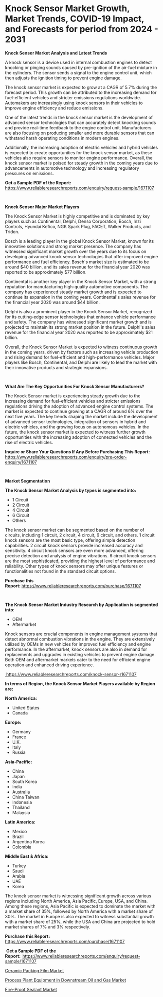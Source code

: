 <p><h1>Knock Sensor Market Growth, Market Trends, COVID-19 Impact, and Forecasts for period from 2024 - 2031</h1></p><p><strong>Knock Sensor Market Analysis and Latest Trends</strong></p>
<p><p>A knock sensor is a device used in internal combustion engines to detect knocking or pinging sounds caused by pre-ignition of the air-fuel mixture in the cylinders. The sensor sends a signal to the engine control unit, which then adjusts the ignition timing to prevent engine damage.</p><p>The knock sensor market is expected to grow at a CAGR of 5.7% during the forecast period. This growth can be attributed to the increasing demand for fuel-efficient vehicles and stricter emissions regulations worldwide. Automakers are increasingly using knock sensors in their vehicles to improve engine efficiency and reduce emissions.</p><p>One of the latest trends in the knock sensor market is the development of advanced sensor technologies that can accurately detect knocking sounds and provide real-time feedback to the engine control unit. Manufacturers are also focusing on producing smaller and more durable sensors that can withstand harsh operating conditions in modern engines.</p><p>Additionally, the increasing adoption of electric vehicles and hybrid vehicles is expected to create opportunities for the knock sensor market, as these vehicles also require sensors to monitor engine performance. Overall, the knock sensor market is poised for steady growth in the coming years due to advancements in automotive technology and increasing regulatory pressures on emissions.</p></p>
<p><strong>Get a Sample PDF of the Report:&nbsp;</strong> <a href="https://www.reliableresearchreports.com/enquiry/request-sample/1671107">https://www.reliableresearchreports.com/enquiry/request-sample/1671107</a></p>
<p>&nbsp;</p>
<p><strong>Knock Sensor Major Market Players</strong></p>
<p><p>The Knock Sensor Market is highly competitive and is dominated by key players such as Continental, Delphi, Denso Corporation, Bosch, Inzi Controls, Hyundai Kefico, NGK Spark Plug, FACET, Walker Products, and Tridon. </p><p>Bosch is a leading player in the global Knock Sensor Market, known for its innovative solutions and strong market presence. The company has witnessed significant market growth over the years due to its focus on developing advanced knock sensor technologies that offer improved engine performance and fuel efficiency. Bosch's market size is estimated to be around $40 billion, and its sales revenue for the financial year 2020 was reported to be approximately $77 billion.</p><p>Continental is another key player in the Knock Sensor Market, with a strong reputation for manufacturing high-quality automotive components. The company has experienced steady market growth and is expected to continue its expansion in the coming years. Continental's sales revenue for the financial year 2020 was around $44 billion.</p><p>Delphi is also a prominent player in the Knock Sensor Market, recognized for its cutting-edge sensor technologies that enhance vehicle performance and safety. The company has witnessed significant market growth and is projected to maintain its strong market position in the future. Delphi's sales revenue for the financial year 2020 was reported to be approximately $21 billion.</p><p>Overall, the Knock Sensor Market is expected to witness continuous growth in the coming years, driven by factors such as increasing vehicle production and rising demand for fuel-efficient and high-performance vehicles. Major players like Bosch, Continental, and Delphi are likely to lead the market with their innovative products and strategic expansions.</p></p>
<p>&nbsp;</p>
<p><strong>What Are The Key Opportunities For Knock Sensor Manufacturers?</strong></p>
<p><p>The Knock Sensor market is experiencing steady growth due to the increasing demand for fuel-efficient vehicles and stricter emissions regulations driving the adoption of advanced engine control systems. The market is expected to continue growing at a CAGR of around 6% over the next five years. The key trends shaping the market include the development of advanced sensor technologies, integration of sensors in hybrid and electric vehicles, and the growing focus on autonomous vehicles. In the future, the knock sensor market is expected to witness further growth opportunities with the increasing adoption of connected vehicles and the rise of electric vehicles.</p></p>
<p><strong>Inquire or Share Your Questions If Any Before Purchasing This Report:</strong> <a href="https://www.reliableresearchreports.com/enquiry/pre-order-enquiry/1671107">https://www.reliableresearchreports.com/enquiry/pre-order-enquiry/1671107</a></p>
<p>&nbsp;</p>
<p><strong>Market Segmentation</strong></p>
<p><strong>The Knock Sensor Market Analysis by types is segmented into:</strong></p>
<p><ul><li>1 Circuit</li><li>2 Circuit</li><li>4 Circuit</li><li>6 Circuit</li><li>Others</li></ul></p>
<p><p>The knock sensor market can be segmented based on the number of circuits, including 1 circuit, 2 circuit, 4 circuit, 6 circuit, and others. 1 circuit knock sensors are the most basic type, offering simple detection capabilities. 2 circuit knock sensors provide increased accuracy and sensitivity. 4 circuit knock sensors are even more advanced, offering precise detection and analysis of engine vibrations. 6 circuit knock sensors are the most sophisticated, providing the highest level of performance and reliability. Other types of knock sensors may offer unique features or functionalities not found in the standard circuit options.</p></p>
<p><strong>Purchase this Report:&nbsp;</strong><a href="https://www.reliableresearchreports.com/purchase/1671107">https://www.reliableresearchreports.com/purchase/1671107</a></p>
<p>&nbsp;</p>
<p><strong>The Knock Sensor Market Industry Research by Application is segmented into:</strong></p>
<p><ul><li>OEM</li><li>Aftermarket</li></ul></p>
<p><p>Knock sensors are crucial components in engine management systems that detect abnormal combustion vibrations in the engine. They are extensively utilized by OEMs in new vehicles for improved fuel efficiency and engine performance. In the aftermarket, knock sensors are also in demand for replacements and upgrades in existing vehicles to prevent engine damage. Both OEM and aftermarket markets cater to the need for efficient engine operation and enhanced driving experience.</p></p>
<p><a href="https://www.reliableresearchreports.com/knock-sensor-r1671107">&nbsp;https://www.reliableresearchreports.com/knock-sensor-r1671107</a></p>
<p><strong>In terms of Region, the Knock Sensor Market Players available by Region are:</strong></p>
<p>
    <p> <strong> North America: </strong>
        <ul>
            <li>United States</li>
            <li>Canada</li>
        </ul>
        </p> 
    <p> <strong> Europe: </strong>
        <ul>
            <li>Germany</li>
            <li>France</li>
            <li>U.K.</li>
            <li>Italy</li>
            <li>Russia</li>
        </ul>
        </p> 
    <p> <strong> Asia-Pacific: </strong>
        <ul>
            <li>China</li>
            <li>Japan</li>
            <li>South Korea</li>
            <li>India</li>
            <li>Australia</li>
            <li>China Taiwan</li>
            <li>Indonesia</li>
            <li>Thailand</li>
            <li>Malaysia</li>
        </ul>
        </p> 
    <p> <strong> Latin America: </strong>
        <ul>
            <li>Mexico</li>
            <li>Brazil</li>
            <li>Argentina Korea</li>
            <li>Colombia</li>
        </ul>
        </p> 
    <p> <strong> Middle East & Africa: </strong>
        <ul>
            <li>Turkey</li>
            <li>Saudi</li>
            <li>Arabia</li>
            <li>UAE</li>
            <li>Korea</li>
        </ul>
    </p>
    </p>
<p><p>The knock sensor market is witnessing significant growth across various regions including North America, Asia Pacific, Europe, USA, and China. Among these regions, Asia Pacific is expected to dominate the market with a market share of 35%, followed by North America with a market share of 30%. The market in Europe is also expected to witness substantial growth with a market share of 25%, while the USA and China are projected to hold market shares of 7% and 3% respectively.</p></p>
<p><strong>Purchase this Report: </strong><a href="https://www.reliableresearchreports.com/purchase/1671107">https://www.reliableresearchreports.com/purchase/1671107</a></p>
<p>&nbsp;<strong>Get a Sample PDF of the Report:&nbsp;&nbsp;</strong><a href="https://www.reliableresearchreports.com/enquiry/request-sample/1671107">https://www.reliableresearchreports.com/enquiry/request-sample/1671107</a></p>
<p><strong></strong></p>
<p><p><a href="https://www.linkedin.com/pulse/ceramic-packing-film-market-size-trends-growth-outlook-forecasted-hcgcf?trackingId=CHSnocyvg3OunzzDOtrbLw%3D%3D">Ceramic Packing Film Market</a></p><p><a href="https://www.linkedin.com/pulse/process-plant-equipment-downstream-oil-gas-market-size-growth-f0smf?trackingId=7aQ1dq7VZmJ0iADM8LGFbQ%3D%3D">Process Plant Equipment in Downstream Oil and Gas Market</a></p><p><a href="https://www.linkedin.com/pulse/fire-proof-sealant-market-size-reflecting-forecast-till-2031-type-hxxyc?trackingId=KBK52f0RUlFmPRBeAnoA9w%3D%3D">Fire-Proof Sealant Market</a></p></p>